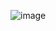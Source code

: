 ![image](https://user-images.githubusercontent.com/25646906/141845644-41edd1b3-7db8-4bf2-9d5f-5c9a557a5e94.jpg)
